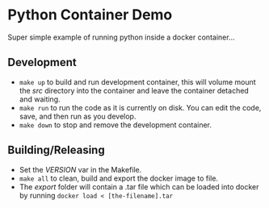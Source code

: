 # Python Container Demo
Super simple example of running python inside a docker container...

## Development
* `make up` to build and run development container, this will volume mount the _src_ directory into the container and leave the container detached and waiting.
* `make run` to run the code as it is currently on disk. You can edit the code, save, and then run as you develop.
* `make down` to stop and remove the development container.

## Building/Releasing
* Set the _VERSION_ var in the Makefile.
* `make all` to clean, build and export the docker image to file.
* The _export_ folder will contain a .tar file which can be loaded into docker by running `docker load < [the-filename].tar`
